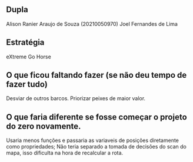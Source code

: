 ## Dupla
Alison Ranier Araujo de Souza (20210050970)
Joel Fernandes de Lima

## Estratégia
eXtreme Go Horse

## O que ficou faltando fazer (se não deu tempo de fazer tudo)
Desviar de outros barcos.
Priorizar peixes de maior valor.

## O que faria diferente se fosse começar o projeto do zero novamente.
Usaria menos funções e passaria as variaveis de posições diretamente como propriedades;
Não teria separado a tomada de decisões do scan do mapa, isso dificulta na hora de recalcular a rota.

##